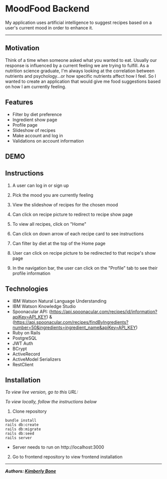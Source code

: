 # **MoodFood Backend**

My application uses artificial intelligence to suggest recipes based on a user's current mood in order to enhance it.

---

## Motivation
Think of a time when someone asked what you wanted to eat. Usually our response is influenced by a current feeling we are trying to fulfill. As a nutrition science graduate, I'm always looking at the correlation between nutrients and psychology...or how specific nutrients affect how I feel. So I wanted to create an application that would give me food suggestions based on how I am currently feeling.

## Features

- Filter by diet preference
- Ingredient show page
- Profile page
- Slideshow of recipes
- Make account and log in
- Validations on account information

## DEMO

## Instructions
1. A user can log in or sign up

2. Pick the mood you are currently feeling
3. View the slideshow of recipes for the chosen mood
4. Can click on recipe picture to redirect to recipe show page
5. To view all recipes, click on "Home"
6. Can click on down arrow of each recipe card to see instructions
7. Can filter by diet at the top of the Home page
8. User can click on recipe picture to be redirected to that recipe's show page
9. In the navigation bar, the user can click on the "Profile" tab to see their profile information

## Technologies
- IBM Watson Natural Language Understanding
- IBM Watson Knowledge Studio
- Spoonacular API: (https://api.spoonacular.com/recipes/id/information?apiKey=API_KEY) & (https://api.spoonacular.com/recipes/findByIngredients?number=50&ingredients=ingredient_name&apiKey=API_KEY)
- Ruby on Rails
- PostgreSQL
- JWT Auth
- BCrypt
- ActiveRecord
- ActiveModel Serializers
- RestClient

## Installation
*To view live version, go to this URL:[]()*

*To view locally, follow the instructions below*
1. Clone repository

  ```
  bundle install
  rails db:create
  rails db:migrate
  rails db:seed
  rails server
  ```
- Server needs to run on http://localhost:3000

2. Go to frontend repository to view frontend installation

---
***Authors: [Kimberly Bone](https://github.com/kimberlybone)***
